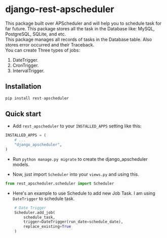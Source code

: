 # django-rest-apscheduler
This package built over APScheduler and will help you to schedule task for far future. This package stores all the task in the Database like: MySQL, PostgreSQL, SQLite, and etc.
<br />
This package manages all records of tasks in the Database table. Also stores error occurred and their Traceback.
<br />
You can create Three types of jobs:
1. DateTrigger.
2. CronTrigger.
3. IntervalTrigger.

Installation
------------

```python
pip install rest-apscheduler
```

Quick start
-----------

- Add ``rest_apscheduler`` to your ``INSTALLED_APPS`` setting like this:
```python
INSTALLED_APPS = (
    # ...
    "django_apscheduler",
)
```

- Run `python manage.py migrate` to create the django_apscheduler models.

- Now, just import ``Scheduler`` into your ``views.py`` and using this.
```python
from rest_apscheduler.scheduler import Scheduler
```

- Here's an example to use Schedule to add new Job Task. I am using ``DateTrigger`` to schedule task.
```python
    # Date Trigger
    Scheduler.add_job(
    	schedule_task,
    	trigger=DateTrigger(run_date=schedule_date),
    	replace_existing=True
    )
```
